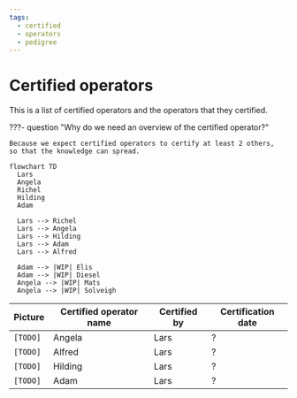 ```yaml
---
tags:
  - certified
  - operators
  - pedigree
---
```


# Certified operators

This is a list of certified operators
and the operators that they certified.

???- question "Why do we need an overview of the certified operator?"

    Because we expect certified operators to certify at least 2 others,
    so that the knowledge can spread.

```mermaid
flowchart TD
  Lars
  Angela
  Richel
  Hilding
  Adam

  Lars --> Richel
  Lars --> Angela
  Lars --> Hilding
  Lars --> Adam
  Lars --> Alfred

  Adam --> |WIP| Elis
  Adam --> |WIP| Diesel
  Angela --> |WIP| Mats
  Angela --> |WIP| Solveigh

```

Picture |Certified operator name|Certified by|Certification date
--------|-----------------------|------------|------------------
`[TODO]`|Angela                |Lars         |?
`[TODO]`|Alfred                |Lars         |?
`[TODO]`|Hilding               |Lars         |?
`[TODO]`|Adam                  |Lars         |?

